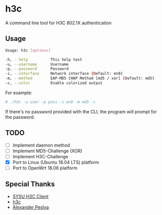 # h3c

A command line tool for H3C 802.1X authentication

## Usage

```sh
Usage: h3c [options]

-h, --help          This help text
-u, --username      Username
-p, --password      Password
-i, --interface     Network interface (Default: en0)
-m, --method        EAP-MD5 CHAP Method [md5 / xor] (Default: md5)
-c, --color         Enable colorized output
```

For example:

```sh
# ./h3c -u user -p pass -i en0 -m md5 -c
```

If there's no password provided with the CLI, the program will prompt for the password.

## TODO

- [ ] Implement daemon method
- [ ] Implement MD5-Challenge (XOR)
- [ ] Implement H3C-Challenge
- [x] Port to Linux (Ubuntu 18.04 LTS) platform
- [ ] Port to OpenWrt 18.06 platform

## Special Thanks

- [SYSU H3C Client](https://github.com/zonyitoo/sysuh3c)
- [h3c](https://github.com/renbaoke/h3c)
- [Alexander Peslya](http://openwall.info/wiki/people/solar/software/public-domain-source-code/md5)

